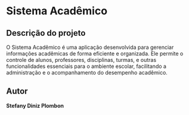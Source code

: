 # Sistema Acadêmico

## Descrição do projeto

O Sistema Acadêmico é uma aplicação desenvolvida para gerenciar informações acadêmicas de forma eficiente e organizada. Ele permite o controle de alunos, professores, disciplinas, turmas, e outras funcionalidades essenciais para o ambiente escolar, facilitando a administração e o acompanhamento do desempenho acadêmico.

## Autor

**Stefany Diniz Plombon**
